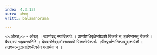 ```yaml
---
index: 4.3.139
sutra: ओरञ्
vritti: balamanorama

---
```

<<ओरञ्>> - ओरञ् । उवर्णादढ् स्यादित्यर्थः । प्राण्योषधिवृक्षेभ्योऽवये विकारे च, इतरेभ्यस्तु विकारे । दैवदारवं भाद्रदारवमिति । देवदारोर्भद्रदारोश्चावयवो विकारो वेत्यर्थः ।पीतद्वर्थाना॑मित्याद्युदात्तावेतौ । ततश्चअनुदात्तादेश्चे॑त्यनेन गतार्थता न ।